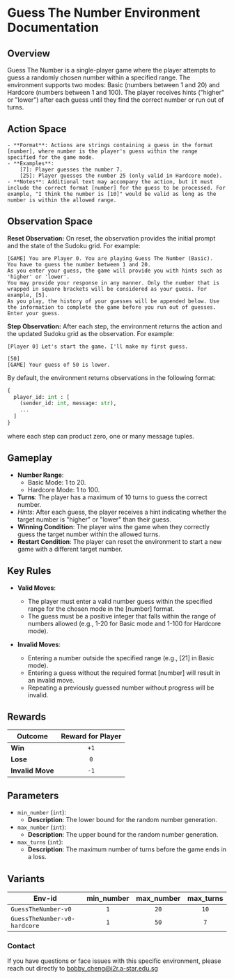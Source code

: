 # Guess The Number Environment Documentation

## Overview

Guess The Number is a single-player game where the player attempts to guess a randomly chosen number within a specified range. The environment supports two modes: Basic (numbers between 1 and 20) and Hardcore (numbers between 1 and 100). The player receives hints ("higher" or "lower") after each guess until they find the correct number or run out of turns.

## Action Space

    - **Format**: Actions are strings containing a guess in the format [number], where number is the player's guess within the range specified for the game mode.
    - **Examples**:
        [7]: Player guesses the number 7.
        [25]: Player guesses the number 25 (only valid in Hardcore mode).
    - **Notes**: Additional text may accompany the action, but it must include the correct format [number] for the guess to be processed. For example, "I think the number is [10]" would be valid as long as the number is within the allowed range.

## Observation Space
**Reset Observation:**
On reset, the observation provides the initial prompt and the state of the Sudoku grid. For example:
```plaintext
[GAME] You are Player 0. You are playing Guess The Number (Basic).
You have to guess the number between 1 and 20.
As you enter your guess, the game will provide you with hints such as 'higher' or 'lower'.
You may provide your response in any manner. Only the number that is wrapped in square brackets will be considered as your guess. For example, [5].
As you play, the history of your guesses will be appended below. Use the information to complete the game before you run out of guesses.
Enter your guess.
```

**Step Observation:**
After each step, the environment returns the action and the updated Sudoku grid as the observation. For example:
```plaintext
[Player 0] Let's start the game. I'll make my first guess.

[50]
[GAME] Your guess of 50 is lower.
```

By default, the environment returns observations in the following format:
```python
{
  player_id: int : [
    (sender_id: int, message: str),
    ...
  ]
}
```
where each step can product zero, one or many message tuples.

## Gameplay

- **Number Range**:
    - Basic Mode: 1 to 20.
    - Hardcore Mode: 1 to 100.
- **Turns**: The player has a maximum of 10 turns to guess the correct number.
- *Hints*: After each guess, the player receives a hint indicating whether the target number is "higher" or "lower" than their guess.
- **Winning Condition**: The player wins the game when they correctly guess the target number within the allowed turns.
- **Restart Condition**: The player can reset the environment to start a new game with a different target number.

## Key Rules

- **Valid Moves**:
    - The player must enter a valid number guess within the specified range for the chosen mode in the [number] format.
    - The guess must be a positive integer that falls within the range of numbers allowed (e.g., 1-20 for Basic mode and 1-100 for Hardcore mode).

- **Invalid Moves**:
    - Entering a number outside the specified range (e.g., [21] in Basic mode).
    - Entering a guess without the required format [number] will result in an invalid move.
    - Repeating a previously guessed number without progress will be invalid.

## Rewards
| Outcome          | Reward for Player  |
|------------------|:------------------:|
| **Win**          |       `+1`         |
| **Lose**         |       `0`          |
| **Invalid Move** |       `-1`         |

## Parameters

- `min_number` (`int`):
    - **Description**: The lower bound for the random number generation.
- `max_number` (`int`):
    - **Description**: The upper bound for the random number generation.
- `max_turns` (`int`):
    - **Description**: The maximum number of turns before the game ends in a loss.

## Variants

| Env-id                       | min_number  | max_number  | max_turns   |
|------------------------------|:-----------:|:-----------:|:-----------:|
| `GuessTheNumber-v0`          |   `1`       |   `20`      |  `10`       |
| `GuessTheNumber-v0-hardcore` |   `1`       |   `50`      |  `7`        |


### Contact
If you have questions or face issues with this specific environment, please reach out directly to bobby_cheng@i2r.a-star.edu.sg